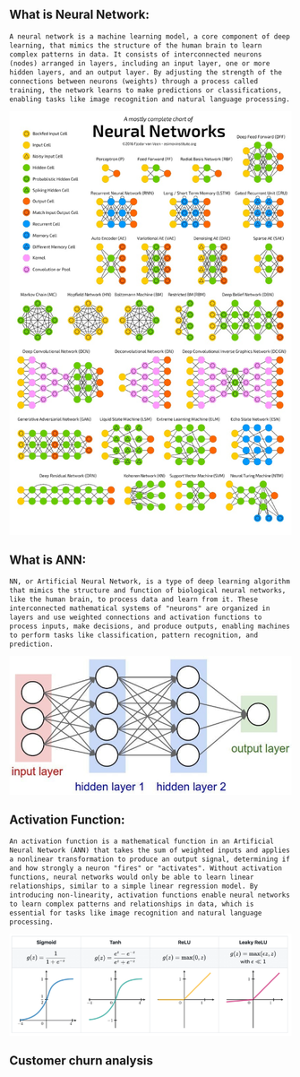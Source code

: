 ## What is Neural Network:
    A neural network is a machine learning model, a core component of deep learning, that mimics the structure of the human brain to learn complex patterns in data. It consists of interconnected neurons (nodes) arranged in layers, including an input layer, one or more hidden layers, and an output layer. By adjusting the strength of the connections between neurons (weights) through a process called training, the network learns to make predictions or classifications, enabling tasks like image recognition and natural language processing. 
![alt text](<images/types of network.jpg>)

## What is ANN:
    NN, or Artificial Neural Network, is a type of deep learning algorithm that mimics the structure and function of biological neural networks, like the human brain, to process data and learn from it. These interconnected mathematical systems of "neurons" are organized in layers and use weighted connections and activation functions to process inputs, make decisions, and produce outputs, enabling machines to perform tasks like classification, pattern recognition, and prediction.  
![alt text](images/image.png)

## Activation Function:
    An activation function is a mathematical function in an Artificial Neural Network (ANN) that takes the sum of weighted inputs and applies a nonlinear transformation to produce an output signal, determining if and how strongly a neuron "fires" or "activates". Without activation functions, neural networks would only be able to learn linear relationships, similar to a simple linear regression model. By introducing non-linearity, activation functions enable neural networks to learn complex patterns and relationships in data, which is essential for tasks like image recognition and natural language processing.  
![alt text](images/image-2.png)

## Customer churn analysis


